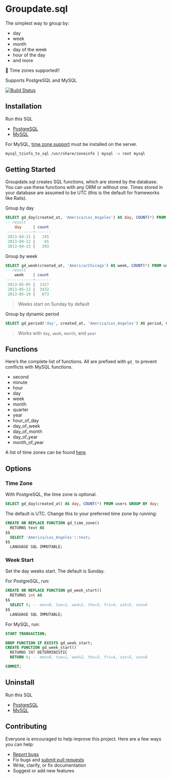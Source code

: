 # Groupdate.sql

The simplest way to group by:

- day
- week
- month
- day of the week
- hour of the day
- and more

:tada: Time zones supported!!

Supports PostgreSQL and MySQL

[![Build Status](https://github.com/ankane/groupdate.sql/workflows/build/badge.svg?branch=master)](https://github.com/ankane/groupdate.sql/actions)

## Installation

Run this SQL

- [PostgreSQL](https://raw.githubusercontent.com/ankane/groupdate.sql/master/postgresql/install.sql)
- [MySQL](https://raw.githubusercontent.com/ankane/groupdate.sql/master/mysql/install.sql)

For MySQL, [time zone support](https://dev.mysql.com/doc/refman/8.0/en/time-zone-support.html) must be installed on the server.

```sh
mysql_tzinfo_to_sql /usr/share/zoneinfo | mysql -u root mysql
```

## Getting Started

Groupdate.sql creates SQL functions, which are stored by the database. You can use these functions with any ORM or without one. Times stored in your database are assumed to be UTC (this is the default for frameworks like Rails).

Group by day

```sql
SELECT gd_day(created_at, 'America/Los_Angeles') AS day, COUNT(*) FROM users GROUP BY day;
-- result
    day     | count
------------+-------
 2013-04-11 |   145
 2013-04-12 |    65
 2013-04-13 |   293
```

Group by week

```sql
SELECT gd_week(created_at, 'America/Chicago') AS week, COUNT(*) FROM users GROUP BY week;
-- result
    week    | count
------------+-------
 2013-05-05 |  1327
 2013-05-12 |  3432
 2013-05-19 |   673
```

> Weeks start on Sunday by default

Group by dynamic period

```sql
SELECT gd_period('day', created_at, 'America/Los_Angeles') AS period, COUNT(*) FROM users GROUP BY period;
```

> Works with `day`, `week`, `month`, and `year`

## Functions

Here’s the complete list of functions. All are prefixed with `gd_` to prevent conflicts with MySQL functions.

- second
- minute
- hour
- day
- week
- month
- quarter
- year
- hour_of_day
- day_of_week
- day_of_month
- day_of_year
- month_of_year

A list of time zones can be found [here](https://en.wikipedia.org/wiki/List_of_tz_database_time_zones).

## Options

### Time Zone

With PostgreSQL, the time zone is optional.

```sql
SELECT gd_day(created_at) AS day, COUNT(*) FROM users GROUP BY day;
```

The default is UTC. Change this to your preferred time zone by running:

```sql
CREATE OR REPLACE FUNCTION gd_time_zone()
  RETURNS text AS
$$
  SELECT 'America/Los_Angeles'::text;
$$
  LANGUAGE SQL IMMUTABLE;
```

### Week Start

Set the day weeks start. The default is Sunday.

For PostgreSQL, run:

```sql
CREATE OR REPLACE FUNCTION gd_week_start()
  RETURNS int AS
$$
  SELECT 6; -- mon=0, tue=1, wed=2, thu=3, fri=4, sat=5, sun=6
$$
  LANGUAGE SQL IMMUTABLE;
```

For MySQL, run:

```sql
START TRANSACTION;

DROP FUNCTION IF EXISTS gd_week_start;
CREATE FUNCTION gd_week_start()
  RETURNS INT DETERMINISTIC
  RETURN 6; -- mon=0, tue=1, wed=2, thu=3, fri=4, sat=5, sun=6

COMMIT;
```

## Uninstall

Run this SQL

- [PostgreSQL](https://raw.githubusercontent.com/ankane/groupdate.sql/master/postgresql/uninstall.sql)
- [MySQL](https://raw.githubusercontent.com/ankane/groupdate.sql/master/mysql/uninstall.sql)

## Contributing

Everyone is encouraged to help improve this project. Here are a few ways you can help:

- [Report bugs](https://github.com/ankane/groupdate.sql/issues)
- Fix bugs and [submit pull requests](https://github.com/ankane/groupdate.sql/pulls)
- Write, clarify, or fix documentation
- Suggest or add new features
